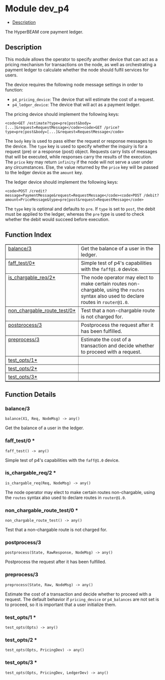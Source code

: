 

# Module dev_p4 #
* [Description](#description)

The HyperBEAM core payment ledger.

<a name="description"></a>

## Description ##

This module allows the operator to
specify another device that can act as a pricing mechanism for transactions
on the node, as well as orchestrating a payment ledger to calculate whether
the node should fulfil services for users.

The device requires the following node message settings in order to function:

- `p4_pricing_device`: The device that will estimate the cost of a request.
- `p4_ledger_device`: The device that will act as a payment ledger.

The pricing device should implement the following keys:

```
<code>GET /estimate?type=pre|post&body=[...]&request=RequestMessage</code><code>GET /price?type=pre|post&body=[...]&request=RequestMessage</code>
```

The `body` key is used to pass either the request or response messages to the
device. The `type` key is used to specify whether the inquiry is for a request
(pre) or a response (post) object. Requests carry lists of messages that will
be executed, while responses carry the results of the execution. The `price`
key may return `infinity` if the node will not serve a user under any
circumstances. Else, the value returned by the `price` key will be passed to
the ledger device as the `amount` key.

The ledger device should implement the following keys:

```
<code>POST /credit?message=PaymentMessage&request=RequestMessage</code><code>POST /debit?amount=PriceMessage&type=pre|post&request=RequestMessage</code>
```

The `type` key is optional and defaults to `pre`. If `type` is set to `post`,
the debit must be applied to the ledger, whereas the `pre` type is used to
check whether the debit would succeed before execution.<a name="index"></a>

## Function Index ##


<table width="100%" border="1" cellspacing="0" cellpadding="2" summary="function index"><tr><td valign="top"><a href="#balance-3">balance/3</a></td><td>Get the balance of a user in the ledger.</td></tr><tr><td valign="top"><a href="#faff_test-0">faff_test/0*</a></td><td>Simple test of p4's capabilities with the <code>faff@1.0</code> device.</td></tr><tr><td valign="top"><a href="#is_chargable_req-2">is_chargable_req/2*</a></td><td>The node operator may elect to make certain routes non-chargable, using
the <code>routes</code> syntax also used to declare routes in <code>router@1.0</code>.</td></tr><tr><td valign="top"><a href="#non_chargable_route_test-0">non_chargable_route_test/0*</a></td><td>Test that a non-chargable route is not charged for.</td></tr><tr><td valign="top"><a href="#postprocess-3">postprocess/3</a></td><td>Postprocess the request after it has been fulfilled.</td></tr><tr><td valign="top"><a href="#preprocess-3">preprocess/3</a></td><td>Estimate the cost of a transaction and decide whether to proceed with
a request.</td></tr><tr><td valign="top"><a href="#test_opts-1">test_opts/1*</a></td><td></td></tr><tr><td valign="top"><a href="#test_opts-2">test_opts/2*</a></td><td></td></tr><tr><td valign="top"><a href="#test_opts-3">test_opts/3*</a></td><td></td></tr></table>


<a name="functions"></a>

## Function Details ##

<a name="balance-3"></a>

### balance/3 ###

`balance(X1, Req, NodeMsg) -> any()`

Get the balance of a user in the ledger.

<a name="faff_test-0"></a>

### faff_test/0 * ###

`faff_test() -> any()`

Simple test of p4's capabilities with the `faff@1.0` device.

<a name="is_chargable_req-2"></a>

### is_chargable_req/2 * ###

`is_chargable_req(Req, NodeMsg) -> any()`

The node operator may elect to make certain routes non-chargable, using
the `routes` syntax also used to declare routes in `router@1.0`.

<a name="non_chargable_route_test-0"></a>

### non_chargable_route_test/0 * ###

`non_chargable_route_test() -> any()`

Test that a non-chargable route is not charged for.

<a name="postprocess-3"></a>

### postprocess/3 ###

`postprocess(State, RawResponse, NodeMsg) -> any()`

Postprocess the request after it has been fulfilled.

<a name="preprocess-3"></a>

### preprocess/3 ###

`preprocess(State, Raw, NodeMsg) -> any()`

Estimate the cost of a transaction and decide whether to proceed with
a request. The default behavior if `pricing_device` or `p4_balances` are
not set is to proceed, so it is important that a user initialize them.

<a name="test_opts-1"></a>

### test_opts/1 * ###

`test_opts(Opts) -> any()`

<a name="test_opts-2"></a>

### test_opts/2 * ###

`test_opts(Opts, PricingDev) -> any()`

<a name="test_opts-3"></a>

### test_opts/3 * ###

`test_opts(Opts, PricingDev, LedgerDev) -> any()`

